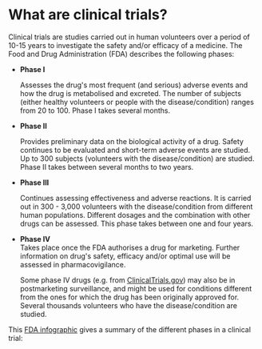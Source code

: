 # What are clinical trials?

Clinical trials are studies carried out in human volunteers over a period of 10-15 years to investigate the safety and/or efficacy of a medicine. The Food and Drug Administration \(FDA\) describes the following phases:

* **Phase I**

  Assesses the drug's most frequent \(and serious\) adverse events and how the drug is metabolised and excreted. The number of subjects \(either healthy volunteers or people with the disease/condition\) ranges from 20 to 100. Phase I takes several months.

* **Phase II**

  Provides preliminary data on the biological activity of a drug. Safety continues to be evaluated and short-term adverse events are studied. Up to 300 subjects \(volunteers with the disease/condition\) are studied. Phase II takes between several months to two years.

* **Phase III**

  Continues assessing effectiveness and adverse reactions. It is carried out in 300 - 3,000 volunteers with the disease/condition from different human populations. Different dosages and the combination with other drugs can be assessed. This phase takes between one and four years.

* **Phase IV**  
  Takes place once the FDA authorises a drug for marketing. Further information on drug's safety, efficacy and/or optimal use will be assessed in pharmacovigilance.

  Some phase IV drugs \(e.g. from [ClinicalTrials.gov](https://clinicaltrials.gov/)\) may also be in postmarketing surveillance, and might be used for conditions different from the ones for which the drug has been originally approved for. Several thousands volunteers who have the disease/condition are studied.

This [FDA infographic](https://www.fda.gov/downloads/Drugs/ResourcesForYou/Consumers/UCM284393.pdf) gives a summary of the different phases in a clinical trial:

